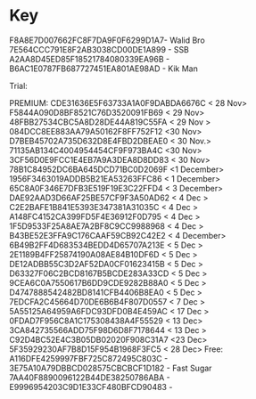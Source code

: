 # Key
F8A8E7D007662FC8F7DA9F0F6299D1A7- Walid Bro
7E564CCC791E8F2AB3038CD00DE1A899 - SSB
A2AA8D45ED85F18521784080339EA96B - <RONY VAI>
B6AC1E0787FB687727451EA801AE98AD - Kik Man

Trial:






PREMIUM:
CDE31636E5F63733A1A0F9DABDA6676C < 28 Nov>
F5844A090D8BF8521C76D3520091FB69 < 29 Nov>
48FBB27534CBC5A8D28DE44A819C55FA < 29 Nov >
084DCC8EE883AA79A50162F8FF752F12 <30 Nov> 
D7BEB45702A735D632D8E4FBD2DBEAE0 < 30 Nov.>
71135AB134C4004954454CF9F973BA4C <30 Nov>
3CF56D0E9FCC1E4EB7A9A3DEA8D8DD83 < 30 Nov>
78B1C84952DC6BA645DCD71BC0D2069F <1 December>
1956F3463019ADDB5B21EA53263FFC86 < 1 December>
65C8A0F346E7DFB3E519F19E3C22FFD4 < 3 December>
DAE92AAD3D66AF25BE57CF9F3A50AD62 < 4 Dec >
C2E2BAFE1B841E5393E347381A31035C < 4 Dec >
A148FC4152CA399FD5F4E36912F0D795 < 4 Dec >
1F5D9533F25A8AE7A2BF8C9CC9988968 < 4 Dec >
B43BE52E3FFA9C176CAAF59CB92C42E2 < 4 December>
6B49B2FF4D683534BEDD4D65707A213E < 5 Dec >
2E1189B4FF25874190A08AE84B10DF6D < 5 Dec >
DE12ADBB55C3D2AF52DA0CF01623415B < 5 Dec >
D63327F06C2BCD8167B5BCDE283A33CD < 5 Dec >
9CEA6C0A7550617B6DD9CDE9282B88A0 < 5 Dec >
D4747888542482BD8141CFB4406B8EA0 < 5 Dec >
7EDCFA2C45664D70DE6B6B4F807D0557 < 7 Dec > 
5A55125A64959A6FDC93DFD0B4E459AC < 17 Dec >
0FDAD7F956C8A1C175308438A4F55529 < 13 Dec>
3CA842735566ADD75F98D6D8F7178644 < 13 Dec >
C92D4BC52E4C3B05DB02020F908C31A7 <23 Dec>
5F35929230AF7B8D15F954B1968F3FC5 < 28 Dec>
Free:
A116DFE4259997FBF725C872495C803C - <BABU>
3E75A10A79DBBCD028575CBCBCF1D182 - Fast Sugar
7AA40F8890096122B44DE38250786ABA - <Modarator>
E9996954203C9D1E33CF480BFCD90483 - <ROCKY>
